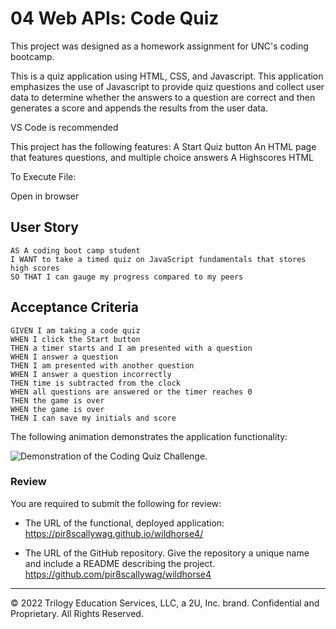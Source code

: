 # 04 Web APIs: Code Quiz

This project was designed as a homework assignment for UNC's coding bootcamp.

This is a quiz application using HTML, CSS, and Javascript. This application emphasizes the use of Javascript to provide quiz questions and collect user data to determine whether the answers to a question are correct and then generates a score and appends the results from the user data.

VS Code is recommended

This project has the following features:
A Start Quiz button
An HTML page that features questions, and multiple choice answers
A Highscores HTML


To Execute File:

Open in browser

## User Story

```
AS A coding boot camp student
I WANT to take a timed quiz on JavaScript fundamentals that stores high scores
SO THAT I can gauge my progress compared to my peers
```

## Acceptance Criteria

```
GIVEN I am taking a code quiz
WHEN I click the Start button
THEN a timer starts and I am presented with a question
WHEN I answer a question
THEN I am presented with another question
WHEN I answer a question incorrectly
THEN time is subtracted from the clock
WHEN all questions are answered or the timer reaches 0
THEN the game is over
WHEN the game is over
THEN I can save my initials and score
```

The following animation demonstrates the application functionality:

![Demonstration of the Coding Quiz Challenge.](./Assets/04-web-apis-homework-demo.gif)

### Review

You are required to submit the following for review:

* The URL of the functional, deployed application:
https://pir8scallywag.github.io/wildhorse4/

* The URL of the GitHub repository. Give the repository a unique name and include a README describing the project.
https://github.com/pir8scallywag/wildhorse4
---
© 2022 Trilogy Education Services, LLC, a 2U, Inc. brand. Confidential and Proprietary. All Rights Reserved.
